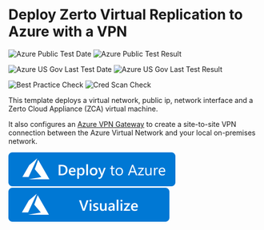 # Deploy Zerto Virtual Replication to Azure with a VPN

![Azure Public Test Date](https://azurequickstartsservice.blob.core.windows.net/badges/201-zerto-zca-vpn/PublicLastTestDate.svg)
![Azure Public Test Result](https://azurequickstartsservice.blob.core.windows.net/badges/201-zerto-zca-vpn/PublicDeployment.svg)

![Azure US Gov Last Test Date](https://azurequickstartsservice.blob.core.windows.net/badges/201-zerto-zca-vpn/FairfaxLastTestDate.svg)
![Azure US Gov Last Test Result](https://azurequickstartsservice.blob.core.windows.net/badges/201-zerto-zca-vpn/FairfaxDeployment.svg)

![Best Practice Check](https://azurequickstartsservice.blob.core.windows.net/badges/201-zerto-zca-vpn/BestPracticeResult.svg)
![Cred Scan Check](https://azurequickstartsservice.blob.core.windows.net/badges/201-zerto-zca-vpn/CredScanResult.svg)

This template deploys a virtual network, public ip, network interface and a Zerto Cloud Appliance (ZCA) virtual machine.

It also configures an [Azure VPN Gateway](https://docs.microsoft.com/en-us/azure/vpn-gateway/vpn-gateway-howto-site-to-site-resource-manager-portal) to create a site-to-site VPN connection between the Azure Virtual Network and your local on-premises network.

[![Deploy To Azure](https://raw.githubusercontent.com/Azure/azure-quickstart-templates/master/1-CONTRIBUTION-GUIDE/images/deploytoazure.svg?sanitize=true)]("https://portal.azure.com/#create/Microsoft.Template/uri/https%3A%2F%2Fraw.githubusercontent.com%2FAzure%2Fazure-quickstart-templates%2Fmaster%2F201-zerto-zca-vpn%2Fazuredeploy.json")  [![Visualize](https://raw.githubusercontent.com/Azure/azure-quickstart-templates/master/1-CONTRIBUTION-GUIDE/images/visualizebutton.svg?sanitize=true)]("http://armviz.io/#/?load=https%3A%2F%2Fraw.githubusercontent.com%2FAzure%2Fazure-quickstart-templates%2Fmaster%2F201-zerto-zca-vpn%2Fazuredeploy.json")
    



    


